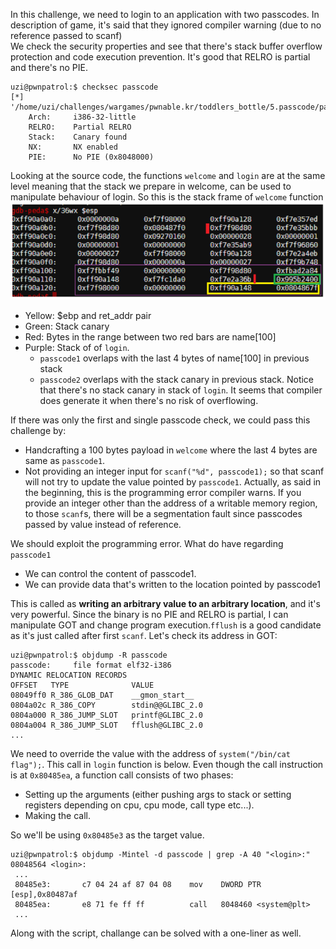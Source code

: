 In this challenge, we need to login to an application with two passcodes. In description of game, it's said that they ignored compiler warning (due to no reference passed to scanf) <br/>
We check the security properties and see that there's stack buffer overflow protection and code execution prevention. It's good that RELRO is partial and there's no PIE.
```
uzi@pwnpatrol:$ checksec passcode
[*] '/home/uzi/challenges/wargames/pwnable.kr/toddlers_bottle/5.passcode/passcode'
    Arch:     i386-32-little
    RELRO:    Partial RELRO
    Stack:    Canary found
    NX:       NX enabled
    PIE:      No PIE (0x8048000)
```
Looking at the source code, the functions `welcome` and `login` are at the same level meaning that the stack we prepare in welcome,
can be used to manipulate behaviour of login. So this is the stack frame of `welcome` function
![](images/image.png)

* Yellow: $ebp and ret_addr pair
* Green: Stack canary
* Red: Bytes in the range between two red bars are name[100]
* Purple: Stack of of `login`.
    * `passcode1` overlaps with the last 4 bytes of name[100] in previous stack
    * `passcode2` overlaps with the stack canary in previous stack. Notice that there's no stack canary in stack of `login`. It seems that compiler does generate it when there's no risk of overflowing.

If there was only the first and single passcode check, we could pass this challenge by:
* Handcrafting a 100 bytes payload in `welcome` where the last 4 bytes are same as `passcode1`.
* Not providing an integer input for `scanf("%d", passcode1);` so that scanf will not try to update the value pointed by `passcode1`. Actually, as said in the beginning, this is the programming error compiler warns. If you provide an integer other than the address of a writable memory region, to those `scanf`s, there will be a segmentation fault since passcodes passed by value instead of reference.

We should exploit the programming error. What do have regarding `passcode1`
* We can control the content of passcode1.
* We can provide data that's written to the location pointed by passcode1

This is called as **writing an arbitrary value to an arbitrary location**, and it's very powerful. Since the binary is no PIE and RELRO is partial, I can manipulate GOT and change program execution.`fflush` is a good candidate as it's just called after first `scanf`.
Let's check its address in GOT:
```
uzi@pwnpatrol:$ objdump -R passcode
passcode:     file format elf32-i386
DYNAMIC RELOCATION RECORDS
OFFSET   TYPE              VALUE 
08049ff0 R_386_GLOB_DAT    __gmon_start__
0804a02c R_386_COPY        stdin@@GLIBC_2.0
0804a000 R_386_JUMP_SLOT   printf@GLIBC_2.0
0804a004 R_386_JUMP_SLOT   fflush@GLIBC_2.0
...
```
We need to override the value with the address of `system("/bin/cat flag");`. This call in `login` function is below. Even though the call instruction is at `0x80485ea`, a function call consists of two phases:
* Setting up the arguments (either pushing args to stack or setting registers depending on cpu, cpu mode, call type etc...).
* Making the call.

So we'll be using `0x80485e3` as the target value.
```
uzi@pwnpatrol:$ objdump -Mintel -d passcode | grep -A 40 "<login>:"
08048564 <login>:
 ...
 80485e3:       c7 04 24 af 87 04 08    mov    DWORD PTR [esp],0x80487af
 80485ea:       e8 71 fe ff ff          call   8048460 <system@plt>
 ...
```
Along with the script, challange can be solved with a one-liner as well.







